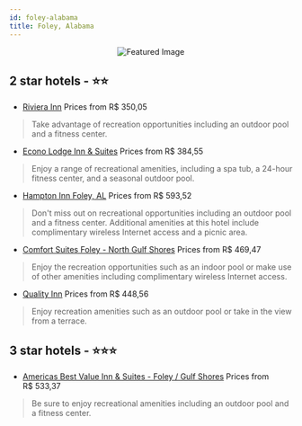 ```yaml
---
id: foley-alabama
title: Foley, Alabama
---
```


<center><img src="https://i.travelapi.com/hotels/1000000/10000/500/478/521ea0ab_z.jpg" alt="Featured Image" /></center>


##  2 star hotels - ⭐️⭐️

-    [Riviera Inn](https://us.hurb.com/hotels/foley/riviera-inn-JNP-JP998816?cmp=18055) Prices from R$ 350,05
   > Take advantage of recreation opportunities including an outdoor pool and a fitness center.
-    [Econo Lodge Inn & Suites](https://us.hurb.com/hotels/foley/econo-lodge-inn-suites-JNP-JP080567?cmp=18055) Prices from R$ 384,55
   > Enjoy a range of recreational amenities, including a spa tub, a 24-hour fitness center, and a seasonal outdoor pool.
-    [Hampton Inn Foley, AL](https://us.hurb.com/hotels/foley/hampton-inn-foley-al-JNP-JP200299?cmp=18055) Prices from R$ 593,52
   > Don't miss out on recreational opportunities including an outdoor pool and a fitness center. Additional amenities at this hotel include complimentary wireless Internet access and a picnic area.
-    [Comfort Suites Foley - North Gulf Shores](https://us.hurb.com/hotels/foley/comfort-suites-foley-north-gulf-shores-JNP-JP080566?cmp=18055) Prices from R$ 469,47
   > Enjoy the recreation opportunities such as an indoor pool or make use of other amenities including complimentary wireless Internet access.
-    [Quality Inn](https://us.hurb.com/hotels/foley/quality-inn-JNP-JP750154?cmp=18055) Prices from R$ 448,56
   > Enjoy recreation amenities such as an outdoor pool or take in the view from a terrace.

##  3 star hotels - ⭐️⭐️⭐️

-    [Americas Best Value Inn & Suites - Foley / Gulf Shores](https://us.hurb.com/hotels/foley/americas-best-value-inn-suites-foley-gulf-shores-JNP-JP796575?cmp=18055) Prices from R$ 533,37
   > Be sure to enjoy recreational amenities including an outdoor pool and a fitness center.
